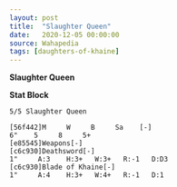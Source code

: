 ```yaml
---
layout: post
title:  "Slaughter Queen"
date:   2020-12-05 00:00:00
source: Wahapedia
tags: [daughters-of-khaine]
---
```


**Slaughter Queen**

**Stat Block**
```
5/5 Slaughter Queen
```

```
[56f442]M     W     B     Sa    [-]
6"    5     8     5+    
[e85545]Weapons[-]
[c6c930]Deathsword[-]
1"     A:3    H:3+   W:3+   R:-1   D:D3  
[c6c930]Blade of Khaine[-]
1"     A:4    H:3+   W:4+   R:-1   D:1   
```
    